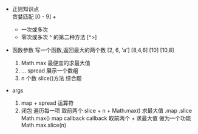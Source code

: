 - 正则知识点    
    贪婪匹配 [0 - 9] + 
    + 一次或多次
    * 零次或多次
    ^ 的第二种方法
    [^>]
- 函数参数
    写一个函数,返回最大的两个数
    [2, 6, 'a'] [8,4,6] [10]
    [10,8]
    1. Math.max 最便宜的求最大值
    2. ...  spread 展示一个数组
    3. n 个数 slice()方法
    综合题

- args
    1. map + spread 运算符
    2. 闭包
    遍历每一项
    取前两个 slice + n + Math.max()
    求最大值
    .map
        .slice
        Math.max()
        map callback
        callback 取前两个 + 求最大值 做为一个功能
        Math.max.slice(n)